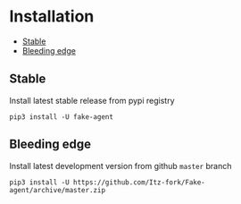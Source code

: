 # Installation
- [Stable](#stable)
- [Bleeding edge](#bleeding-edge)


## Stable
Install latest stable release from pypi registry

```
pip3 install -U fake-agent
```

## Bleeding edge
Install latest development version from github `master` branch
   
```
pip3 install -U https://github.com/Itz-fork/Fake-agent/archive/master.zip
```